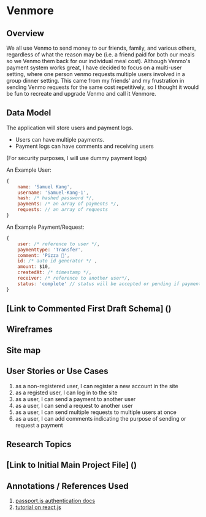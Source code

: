 # Venmore

## Overview

We all use Venmo to send money to our friends, family, and various others, regardless of what the reason may be (i.e. a friend paid for both our meals so we Venmo them back for our individual meal cost). Although Venmo's payment system works great, I have decided to focus on a multi-user setting, where one person venmo requests multiple users involved in a group dinner setting. This came from my friends' and my frustration in sending Venmo requests for the same cost repetitively, so I thought it would be fun to recreate and upgrade Venmo and call it Venmore.

## Data Model

The application will store users and payment logs.

* Users can have multiple payments.
* Payment logs can have comments and receiving users

(For security purposes, I will use dummy payment logs)

An Example User:

```javascript
{
    name: 'Samuel Kang',
    username: 'Samuel-Kang-1',
    hash: /* hashed password */,
    payments: /* an array of payments */,
    requests: // an array of requests
}
```
An Example Payment/Request:

```javascript 
{
    user: /* reference to user */,
    paymenttype: 'Transfer',
    comment: 'Pizza 🍕',
    id: /* auto id generator */ ,
    amount: $10,
    createdAt: /* timestamp */,
    receiver: /* reference to another user*/,
    status: 'complete' // status will be accepted or pending if paymenttype is 'Request'
}
```

## [Link to Commented First Draft Schema] ()

## Wireframes

## Site map

## User Stories or Use Cases

1. as a non-registered user, I can register a new account in the site
2. as a registed user, I can log in to the site
3. as a user, I can send a payment to another user
4. as a user, I can send a request to another user
5. as a user, I can send multiple requests to multiple users at once
6. as a user, I can add comments indicating the purpose of sending or request a payment

## Research Topics

## [Link to Initial Main Project File] ()

## Annotations / References Used

1. [passport.js authentication docs](http://passportjs.org/docs)
2. [tutorial on react.js](https://react.dev/learn)